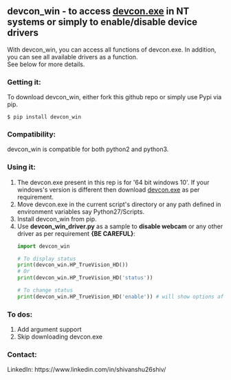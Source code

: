 <h2>devcon_win - to access <a href='https://docs.microsoft.com/en-us/windows-hardware/drivers/devtest/devcon' target='_blank'>devcon.exe</a> in NT systems or simply to enable/disable device drivers</h2>

With devcon_win, you can access all functions of devcon.exe. In addition, you can see all available drivers as a function.
<br>See below for more details.
<h3>Getting it:</h3>
To download devcon_win, either fork this github repo or simply use 
Pypi via pip.


```
$ pip install devcon_win
```

<h3>Compatibility:</h3>
devcon_win is compatible for both python2 and python3.

<h3>Using it:</h3>

<ol>

<li>The devcon.exe present in this rep is for '64 bit windows 10'. If your windows's version is different then download <a href='https://docs.microsoft.com/en-us/windows-hardware/drivers/devtest/devcon' target='_blank'>devcon.exe</a> as per requirement.</li>
<li>Move devcon.exe in the current script's directory or any path defined in environment variables say Python27/Scripts.</li>
<li>Install devcon_win from pip.</li>

<li>Use <b>devcon_win_driver.py</b> as a sample to <b>disable webcam</b> or any other driver as per requirement <b>{BE CAREFUL}</b>:

```python
import devcon_win

# To display status
print(devcon_win.HP_TrueVision_HD()) 
# Or
print(devcon_win.HP_TrueVision_HD('status')) 

# To change status
print(devcon_win.HP_TrueVision_HD('enable')) # will show options after 'devcon_win.'
```
</li>

</ol>

<h3>To dos:</h3>
<ol>
	<li>Add argument support</li>
	<li>Skip downloading devcon.exe</li>
</ol>

<h3>Contact:</h3>
LinkedIn: https://www.linkedin.com/in/shivanshu26shiv/
